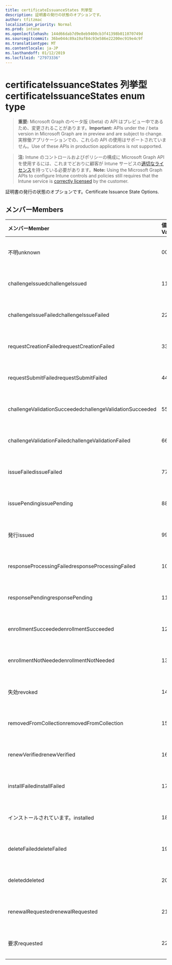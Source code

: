 ```yaml
---
title: certificateIssuanceStates 列挙型
description: 証明書の発行の状態のオプションです。
author: tfitzmac
localization_priority: Normal
ms.prod: intune
ms.openlocfilehash: 144d66dab7d9e8eb9400cb3f41398b011070749d
ms.sourcegitcommit: 36be044c89a19af84c93e586e22200ec919e4c9f
ms.translationtype: MT
ms.contentlocale: ja-JP
ms.lasthandoff: 01/12/2019
ms.locfileid: "27973336"
---
```

# <a name="certificateissuancestates-enum-type"></a><span data-ttu-id="f7bf4-103">certificateIssuanceStates 列挙型</span><span class="sxs-lookup"><span data-stu-id="f7bf4-103">certificateIssuanceStates enum type</span></span>

> <span data-ttu-id="f7bf4-104">**重要:** Microsoft Graph のベータ版 (/beta) の API はプレビュー中であるため、変更されることがあります。</span><span class="sxs-lookup"><span data-stu-id="f7bf4-104">**Important:** APIs under the / beta version in Microsoft Graph are in preview and are subject to change.</span></span> <span data-ttu-id="f7bf4-105">実稼働アプリケーションでの、これらの API の使用はサポートされていません。</span><span class="sxs-lookup"><span data-stu-id="f7bf4-105">Use of these APIs in production applications is not supported.</span></span>

> <span data-ttu-id="f7bf4-106">**注:** Intune のコントロールおよびポリシーの構成に Microsoft Graph API を使用するには、これまでどおりに顧客が Intune サービスの[適切なライセンス](https://go.microsoft.com/fwlink/?linkid=839381)を持っている必要があります。</span><span class="sxs-lookup"><span data-stu-id="f7bf4-106">**Note:** Using the Microsoft Graph APIs to configure Intune controls and policies still requires that the Intune service is [correctly licensed](https://go.microsoft.com/fwlink/?linkid=839381) by the customer.</span></span>

<span data-ttu-id="f7bf4-107">証明書の発行の状態のオプションです。</span><span class="sxs-lookup"><span data-stu-id="f7bf4-107">Certificate Issuance State Options.</span></span>
## <a name="members"></a><span data-ttu-id="f7bf4-108">メンバー</span><span class="sxs-lookup"><span data-stu-id="f7bf4-108">Members</span></span>
|<span data-ttu-id="f7bf4-109">メンバー</span><span class="sxs-lookup"><span data-stu-id="f7bf4-109">Member</span></span>|<span data-ttu-id="f7bf4-110">値</span><span class="sxs-lookup"><span data-stu-id="f7bf4-110">Value</span></span>|<span data-ttu-id="f7bf4-111">説明</span><span class="sxs-lookup"><span data-stu-id="f7bf4-111">Description</span></span>|
|:---|:---|:---|
|<span data-ttu-id="f7bf4-112">不明</span><span class="sxs-lookup"><span data-stu-id="f7bf4-112">unknown</span></span>|<span data-ttu-id="f7bf4-113">0</span><span class="sxs-lookup"><span data-stu-id="f7bf4-113">0</span></span>|<span data-ttu-id="f7bf4-114">まだ文書化されていません</span><span class="sxs-lookup"><span data-stu-id="f7bf4-114">Not yet documented</span></span>|
|<span data-ttu-id="f7bf4-115">challengeIssued</span><span class="sxs-lookup"><span data-stu-id="f7bf4-115">challengeIssued</span></span>|<span data-ttu-id="f7bf4-116">1</span><span class="sxs-lookup"><span data-stu-id="f7bf4-116">1</span></span>|<span data-ttu-id="f7bf4-117">まだ文書化されていません</span><span class="sxs-lookup"><span data-stu-id="f7bf4-117">Not yet documented</span></span>|
|<span data-ttu-id="f7bf4-118">challengeIssueFailed</span><span class="sxs-lookup"><span data-stu-id="f7bf4-118">challengeIssueFailed</span></span>|<span data-ttu-id="f7bf4-119">2</span><span class="sxs-lookup"><span data-stu-id="f7bf4-119">2</span></span>|<span data-ttu-id="f7bf4-120">まだ文書化されていません</span><span class="sxs-lookup"><span data-stu-id="f7bf4-120">Not yet documented</span></span>|
|<span data-ttu-id="f7bf4-121">requestCreationFailed</span><span class="sxs-lookup"><span data-stu-id="f7bf4-121">requestCreationFailed</span></span>|<span data-ttu-id="f7bf4-122">3</span><span class="sxs-lookup"><span data-stu-id="f7bf4-122">3</span></span>|<span data-ttu-id="f7bf4-123">まだ文書化されていません</span><span class="sxs-lookup"><span data-stu-id="f7bf4-123">Not yet documented</span></span>|
|<span data-ttu-id="f7bf4-124">requestSubmitFailed</span><span class="sxs-lookup"><span data-stu-id="f7bf4-124">requestSubmitFailed</span></span>|<span data-ttu-id="f7bf4-125">4</span><span class="sxs-lookup"><span data-stu-id="f7bf4-125">4</span></span>|<span data-ttu-id="f7bf4-126">まだ文書化されていません</span><span class="sxs-lookup"><span data-stu-id="f7bf4-126">Not yet documented</span></span>|
|<span data-ttu-id="f7bf4-127">challengeValidationSucceeded</span><span class="sxs-lookup"><span data-stu-id="f7bf4-127">challengeValidationSucceeded</span></span>|<span data-ttu-id="f7bf4-128">5</span><span class="sxs-lookup"><span data-stu-id="f7bf4-128">5</span></span>|<span data-ttu-id="f7bf4-129">まだ文書化されていません</span><span class="sxs-lookup"><span data-stu-id="f7bf4-129">Not yet documented</span></span>|
|<span data-ttu-id="f7bf4-130">challengeValidationFailed</span><span class="sxs-lookup"><span data-stu-id="f7bf4-130">challengeValidationFailed</span></span>|<span data-ttu-id="f7bf4-131">6</span><span class="sxs-lookup"><span data-stu-id="f7bf4-131">6</span></span>|<span data-ttu-id="f7bf4-132">まだ文書化されていません</span><span class="sxs-lookup"><span data-stu-id="f7bf4-132">Not yet documented</span></span>|
|<span data-ttu-id="f7bf4-133">issueFailed</span><span class="sxs-lookup"><span data-stu-id="f7bf4-133">issueFailed</span></span>|<span data-ttu-id="f7bf4-134">7</span><span class="sxs-lookup"><span data-stu-id="f7bf4-134">7</span></span>|<span data-ttu-id="f7bf4-135">まだ文書化されていません</span><span class="sxs-lookup"><span data-stu-id="f7bf4-135">Not yet documented</span></span>|
|<span data-ttu-id="f7bf4-136">issuePending</span><span class="sxs-lookup"><span data-stu-id="f7bf4-136">issuePending</span></span>|<span data-ttu-id="f7bf4-137">8</span><span class="sxs-lookup"><span data-stu-id="f7bf4-137">8</span></span>|<span data-ttu-id="f7bf4-138">まだ文書化されていません</span><span class="sxs-lookup"><span data-stu-id="f7bf4-138">Not yet documented</span></span>|
|<span data-ttu-id="f7bf4-139">発行</span><span class="sxs-lookup"><span data-stu-id="f7bf4-139">issued</span></span>|<span data-ttu-id="f7bf4-140">9</span><span class="sxs-lookup"><span data-stu-id="f7bf4-140">9</span></span>|<span data-ttu-id="f7bf4-141">まだ文書化されていません</span><span class="sxs-lookup"><span data-stu-id="f7bf4-141">Not yet documented</span></span>|
|<span data-ttu-id="f7bf4-142">responseProcessingFailed</span><span class="sxs-lookup"><span data-stu-id="f7bf4-142">responseProcessingFailed</span></span>|<span data-ttu-id="f7bf4-143">10</span><span class="sxs-lookup"><span data-stu-id="f7bf4-143">10</span></span>|<span data-ttu-id="f7bf4-144">まだ文書化されていません</span><span class="sxs-lookup"><span data-stu-id="f7bf4-144">Not yet documented</span></span>|
|<span data-ttu-id="f7bf4-145">responsePending</span><span class="sxs-lookup"><span data-stu-id="f7bf4-145">responsePending</span></span>|<span data-ttu-id="f7bf4-146">11</span><span class="sxs-lookup"><span data-stu-id="f7bf4-146">11</span></span>|<span data-ttu-id="f7bf4-147">まだ文書化されていません</span><span class="sxs-lookup"><span data-stu-id="f7bf4-147">Not yet documented</span></span>|
|<span data-ttu-id="f7bf4-148">enrollmentSucceeded</span><span class="sxs-lookup"><span data-stu-id="f7bf4-148">enrollmentSucceeded</span></span>|<span data-ttu-id="f7bf4-149">12</span><span class="sxs-lookup"><span data-stu-id="f7bf4-149">12</span></span>|<span data-ttu-id="f7bf4-150">まだ文書化されていません</span><span class="sxs-lookup"><span data-stu-id="f7bf4-150">Not yet documented</span></span>|
|<span data-ttu-id="f7bf4-151">enrollmentNotNeeded</span><span class="sxs-lookup"><span data-stu-id="f7bf4-151">enrollmentNotNeeded</span></span>|<span data-ttu-id="f7bf4-152">13</span><span class="sxs-lookup"><span data-stu-id="f7bf4-152">13</span></span>|<span data-ttu-id="f7bf4-153">まだ文書化されていません</span><span class="sxs-lookup"><span data-stu-id="f7bf4-153">Not yet documented</span></span>|
|<span data-ttu-id="f7bf4-154">失効</span><span class="sxs-lookup"><span data-stu-id="f7bf4-154">revoked</span></span>|<span data-ttu-id="f7bf4-155">14</span><span class="sxs-lookup"><span data-stu-id="f7bf4-155">14</span></span>|<span data-ttu-id="f7bf4-156">まだ文書化されていません</span><span class="sxs-lookup"><span data-stu-id="f7bf4-156">Not yet documented</span></span>|
|<span data-ttu-id="f7bf4-157">removedFromCollection</span><span class="sxs-lookup"><span data-stu-id="f7bf4-157">removedFromCollection</span></span>|<span data-ttu-id="f7bf4-158">15</span><span class="sxs-lookup"><span data-stu-id="f7bf4-158">15</span></span>|<span data-ttu-id="f7bf4-159">まだ文書化されていません</span><span class="sxs-lookup"><span data-stu-id="f7bf4-159">Not yet documented</span></span>|
|<span data-ttu-id="f7bf4-160">renewVerified</span><span class="sxs-lookup"><span data-stu-id="f7bf4-160">renewVerified</span></span>|<span data-ttu-id="f7bf4-161">16</span><span class="sxs-lookup"><span data-stu-id="f7bf4-161">16</span></span>|<span data-ttu-id="f7bf4-162">まだ文書化されていません</span><span class="sxs-lookup"><span data-stu-id="f7bf4-162">Not yet documented</span></span>|
|<span data-ttu-id="f7bf4-163">installFailed</span><span class="sxs-lookup"><span data-stu-id="f7bf4-163">installFailed</span></span>|<span data-ttu-id="f7bf4-164">17</span><span class="sxs-lookup"><span data-stu-id="f7bf4-164">17</span></span>|<span data-ttu-id="f7bf4-165">まだ文書化されていません</span><span class="sxs-lookup"><span data-stu-id="f7bf4-165">Not yet documented</span></span>|
|<span data-ttu-id="f7bf4-166">インストールされています。</span><span class="sxs-lookup"><span data-stu-id="f7bf4-166">installed</span></span>|<span data-ttu-id="f7bf4-167">18</span><span class="sxs-lookup"><span data-stu-id="f7bf4-167">18</span></span>|<span data-ttu-id="f7bf4-168">まだ文書化されていません</span><span class="sxs-lookup"><span data-stu-id="f7bf4-168">Not yet documented</span></span>|
|<span data-ttu-id="f7bf4-169">deleteFailed</span><span class="sxs-lookup"><span data-stu-id="f7bf4-169">deleteFailed</span></span>|<span data-ttu-id="f7bf4-170">19</span><span class="sxs-lookup"><span data-stu-id="f7bf4-170">19</span></span>|<span data-ttu-id="f7bf4-171">まだ文書化されていません</span><span class="sxs-lookup"><span data-stu-id="f7bf4-171">Not yet documented</span></span>|
|<span data-ttu-id="f7bf4-172">deleted</span><span class="sxs-lookup"><span data-stu-id="f7bf4-172">deleted</span></span>|<span data-ttu-id="f7bf4-173">20</span><span class="sxs-lookup"><span data-stu-id="f7bf4-173">20</span></span>|<span data-ttu-id="f7bf4-174">まだ文書化されていません</span><span class="sxs-lookup"><span data-stu-id="f7bf4-174">Not yet documented</span></span>|
|<span data-ttu-id="f7bf4-175">renewalRequested</span><span class="sxs-lookup"><span data-stu-id="f7bf4-175">renewalRequested</span></span>|<span data-ttu-id="f7bf4-176">21</span><span class="sxs-lookup"><span data-stu-id="f7bf4-176">21</span></span>|<span data-ttu-id="f7bf4-177">まだ文書化されていません</span><span class="sxs-lookup"><span data-stu-id="f7bf4-177">Not yet documented</span></span>|
|<span data-ttu-id="f7bf4-178">要求</span><span class="sxs-lookup"><span data-stu-id="f7bf4-178">requested</span></span>|<span data-ttu-id="f7bf4-179">22</span><span class="sxs-lookup"><span data-stu-id="f7bf4-179">22</span></span>|<span data-ttu-id="f7bf4-180">まだ文書化されていません</span><span class="sxs-lookup"><span data-stu-id="f7bf4-180">Not yet documented</span></span>|





